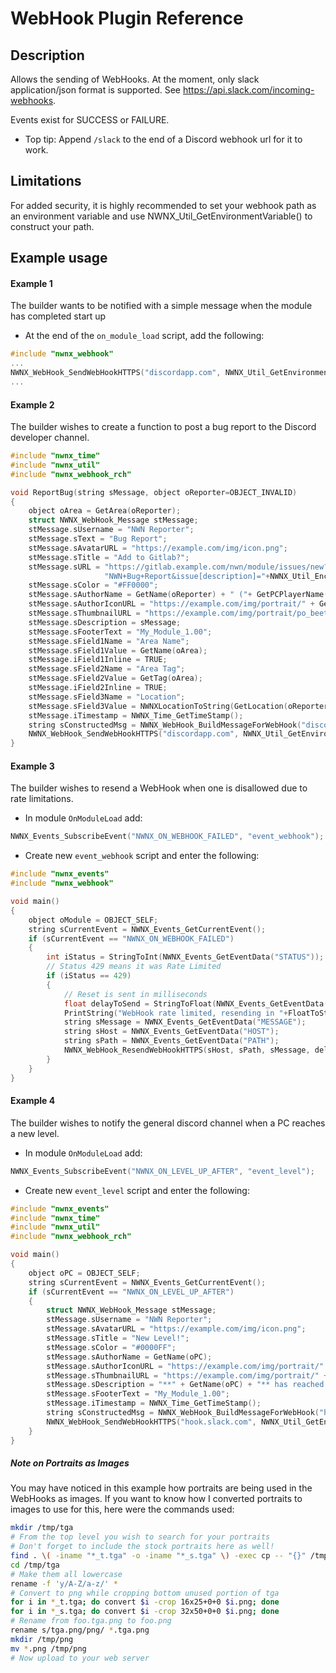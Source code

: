 # WebHook Plugin Reference

## Description

Allows the sending of WebHooks. At the moment, only slack application/json format is supported. See https://api.slack.com/incoming-webhooks.

Events exist for SUCCESS or FAILURE.

- Top tip: Append `/slack` to the end of a Discord webhook url for it to work.

## Limitations

For added security, it is highly recommended to set your webhook path as an environment variable and use NWNX_Util_GetEnvironmentVariable() to construct your path.

## Example usage

#### Example 1
The builder wants to be notified with a simple message when the module has completed start up
* At the end of the `on_module_load` script, add the following:
```c
#include "nwnx_webhook"
...
NWNX_WebHook_SendWebHookHTTPS("discordapp.com", NWNX_Util_GetEnvironmentVariable("NWNX_WEBHOOK_DEVELOPER_CHANNEL"), "Module has completed start up.");
...
```

#### Example 2

The builder wishes to create a function to post a bug report to the Discord developer channel.

```c
#include "nwnx_time"
#include "nwnx_util"
#include "nwnx_webhook_rch"

void ReportBug(string sMessage, object oReporter=OBJECT_INVALID)
{
    object oArea = GetArea(oReporter);
    struct NWNX_WebHook_Message stMessage;
    stMessage.sUsername = "NWN Reporter";
    stMessage.sText = "Bug Report";
    stMessage.sAvatarURL = "https://example.com/img/icon.png";
    stMessage.sTitle = "Add to Gitlab?";
    stMessage.sURL = "https://gitlab.example.com/nwn/module/issues/new?issue[title]="+
                     "NWN+Bug+Report&issue[description]="+NWNX_Util_EncodeStringForURL(sMessage);
    stMessage.sColor = "#FF0000";
    stMessage.sAuthorName = GetName(oReporter) + " ("+ GetPCPlayerName(oReporter)+")";
    stMessage.sAuthorIconURL = "https://example.com/img/portrait/" + GetStringLowerCase(GetPortraitResRef(oReporter)) + "t.png";
    stMessage.sThumbnailURL = "https://example.com/img/portrait/po_beetle_s.png";
    stMessage.sDescription = sMessage;
    stMessage.sFooterText = "My_Module_1.00";
    stMessage.sField1Name = "Area Name";
    stMessage.sField1Value = GetName(oArea);
    stMessage.iField1Inline = TRUE;
    stMessage.sField2Name = "Area Tag";
    stMessage.sField2Value = GetTag(oArea);
    stMessage.iField2Inline = TRUE;
    stMessage.sField3Name = "Location";
    stMessage.sField3Value = NWNXLocationToString(GetLocation(oReporter));
    stMessage.iTimestamp = NWNX_Time_GetTimeStamp();
    string sConstructedMsg = NWNX_WebHook_BuildMessageForWebHook("discordapp.com", NWNX_Util_GetEnvironmentVariable("NWNX_WEBHOOK_DEVELOPER_CHANNEL"), stMessage);
    NWNX_WebHook_SendWebHookHTTPS("discordapp.com", NWNX_Util_GetEnvironmentVariable("NWNX_WEBHOOK_DEVELOPER_CHANNEL"), sConstructedMsg);
}

```

#### Example 3
The builder wishes to resend a WebHook when one is disallowed due to rate limitations.
* In module `OnModuleLoad` add:
```c
NWNX_Events_SubscribeEvent("NWNX_ON_WEBHOOK_FAILED", "event_webhook");
```
* Create new `event_webhook` script and enter the following:
```c
#include "nwnx_events"
#include "nwnx_webhook"

void main()
{
    object oModule = OBJECT_SELF;
    string sCurrentEvent = NWNX_Events_GetCurrentEvent();
    if (sCurrentEvent == "NWNX_ON_WEBHOOK_FAILED")
    {
        int iStatus = StringToInt(NWNX_Events_GetEventData("STATUS"));
        // Status 429 means it was Rate Limited
        if (iStatus == 429)
        {
            // Reset is sent in milliseconds
            float delayToSend = StringToFloat(NWNX_Events_GetEventData("RETRY_AFTER")) / 1000.0f;
            PrintString("WebHook rate limited, resending in "+FloatToString(delayToSend)+" seconds.");
            string sMessage = NWNX_Events_GetEventData("MESSAGE");
            string sHost = NWNX_Events_GetEventData("HOST");
            string sPath = NWNX_Events_GetEventData("PATH");
            NWNX_WebHook_ResendWebHookHTTPS(sHost, sPath, sMessage, delayToSend);
        }
    }
}
```

#### Example 4
The builder wishes to notify the general discord channel when a PC reaches a new level.
* In module `OnModuleLoad` add:
```c
NWNX_Events_SubscribeEvent("NWNX_ON_LEVEL_UP_AFTER", "event_level");
```
* Create new `event_level` script and enter the following:
```c
#include "nwnx_events"
#include "nwnx_time"
#include "nwnx_util"
#include "nwnx_webhook_rch"

void main()
{
    object oPC = OBJECT_SELF;
    string sCurrentEvent = NWNX_Events_GetCurrentEvent();
    if (sCurrentEvent == "NWNX_ON_LEVEL_UP_AFTER")
    {
        struct NWNX_WebHook_Message stMessage;
        stMessage.sUsername = "NWN Reporter";
        stMessage.sAvatarURL = "https://example.com/img/icon.png";
        stMessage.sTitle = "New Level!";
        stMessage.sColor = "#0000FF";
        stMessage.sAuthorName = GetName(oPC);
        stMessage.sAuthorIconURL = "https://example.com/img/portrait/" + GetStringLowerCase(GetPortraitResRef(oPC)) + "t.png";
        stMessage.sThumbnailURL = "https://example.com/img/portrait/" + GetStringLowerCase(GetPortraitResRef(oPC)) + "s.png";
        stMessage.sDescription = "**" + GetName(oPC) + "** has reached level **"+IntToString(GetHitDice(oPC))+"**! :tada:";
        stMessage.sFooterText = "My_Module_1.00";
        stMessage.iTimestamp = NWNX_Time_GetTimeStamp();
        string sConstructedMsg = NWNX_WebHook_BuildMessageForWebHook("hook.slack.com", NWNX_Util_GetEnvironmentVariable("NWNX_WEBHOOK_PUBLIC_CHANNEL"), stMessage);
        NWNX_WebHook_SendWebHookHTTPS("hook.slack.com", NWNX_Util_GetEnvironmentVariable("NWNX_WEBHOOK_PUBLIC_CHANNEL"), sConstructedMsg);
    }
}
```

##### Note on Portraits as Images
You may have noticed in this example how portraits are being used in the WebHooks as images. If you want to know how I converted portraits to images to use for this, here were the commands used:
```bash
mkdir /tmp/tga
# From the top level you wish to search for your portraits
# Don't forget to include the stock portraits here as well!
find . \( -iname "*_t.tga" -o -iname "*_s.tga" \) -exec cp -- "{}" /tmp/tga \;
cd /tmp/tga
# Make them all lowercase
rename -f 'y/A-Z/a-z/' *
# Convert to png while cropping bottom unused portion of tga
for i in *_t.tga; do convert $i -crop 16x25+0+0 $i.png; done
for i in *_s.tga; do convert $i -crop 32x50+0+0 $i.png; done
# Rename from foo.tga.png to foo.png
rename s/tga.png/png/ *.tga.png
mkdir /tmp/png
mv *.png /tmp/png
# Now upload to your web server
```